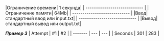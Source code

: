 |Ограничение времени|	1 секунда|
| ---------------------------- |
|Ограничение памяти|	64Mb|
| ---------------------------- |
|Ввод|	стандартный ввод или input.txt|
| ---------------------------- |
|Вывод|	стандартный вывод или output.txt|


***Пример 3***
| Attempt | #1  | #2  |
| ------- | --- | --- |
| Seconds | 301 | 283 |
